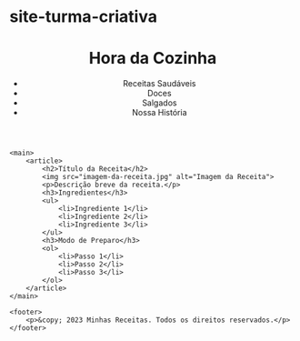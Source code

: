 # site-turma-criativa
<!DOCTYPE html>
<html>
<head>
	<meta charset="UTF-8">
	<meta name="viewport" content="width=device-width, initial-scale=1.0">
	<title>Hora da Cozinha</title>
	<link rel="stylesheet" type="text/css" href="style.css">
</head>
<body>
	<header>
		<h1>Hora da Cozinha</h1>
		<nav>
			<ul>
				<li><a>Receitas Saudáveis</a></li>
				<li><a>Doces</a></li>
				<li><a>Salgados</a></li>
				<li><a>Nossa História</a></li>
			</ul>
		</nav>
	</header>

	<main>
		<article>
			<h2>Título da Receita</h2>
			<img src="imagem-da-receita.jpg" alt="Imagem da Receita">
			<p>Descrição breve da receita.</p>
			<h3>Ingredientes</h3>
			<ul>
				<li>Ingrediente 1</li>
				<li>Ingrediente 2</li>
				<li>Ingrediente 3</li>
			</ul>
			<h3>Modo de Preparo</h3>
			<ol>
				<li>Passo 1</li>
				<li>Passo 2</li>
				<li>Passo 3</li>
			</ol>
		</article>
	</main>

	<footer>
		<p>&copy; 2023 Minhas Receitas. Todos os direitos reservados.</p>
	</footer>
</body>
</html>
